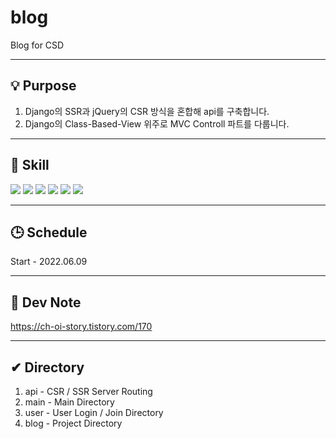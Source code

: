 # blog
Blog for CSD

<hr>

## 💡 Purpose
1. Django의 SSR과 jQuery의 CSR 방식을 혼합해 api를 구축합니다.
2. Django의 Class-Based-View 위주로 MVC Controll 파트를 다룹니다.

<hr>

## 🔨 Skill
<img src="https://img.shields.io/badge/Django-092E20?style=flat&logo=Django&logoColor=white"/> <img src="https://img.shields.io/badge/jQuery-0769AD?style=flat&logo=jQuery&logoColor=white"/> <img src="https://img.shields.io/badge/HTML-E34F26?style=flat&logo=HTML5&logoColor=white"/> <img src="https://img.shields.io/badge/CSS-1572B6?style=flat&logo=CSS3&logoColor=white"/> <img src="https://img.shields.io/badge/Bootstrap-7952B3?style=flat&logo=Bootstrap&logoColor=white"/> <img src="https://img.shields.io/badge/SQLite-003B57?style=flat&logo=SQLite&logoColor=white"/>

<hr>

## 🕒 Schedule
Start - 2022.06.09

<hr>

## 📃 Dev Note
https://ch-oi-story.tistory.com/170

<hr>

## ✔ Directory
1. api - CSR / SSR Server Routing
2. main - Main Directory
3. user - User Login / Join Directory
4. blog - Project Directory
